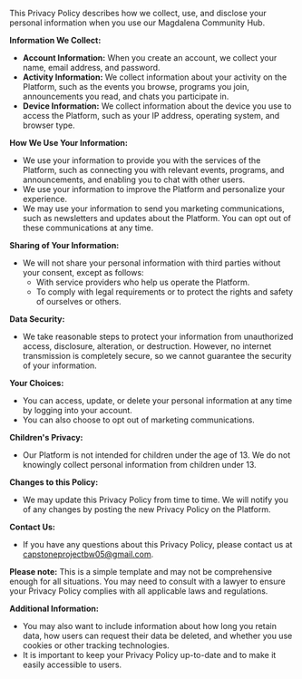 This Privacy Policy describes how we collect, use, and disclose your personal information when you use our Magdalena Community Hub.

**Information We Collect:**

- **Account Information:** When you create an account, we collect your name, email address, and password.
- **Activity Information:** We collect information about your activity on the Platform, such as the events you browse, programs you join, announcements you read, and chats you participate in.
- **Device Information:** We collect information about the device you use to access the Platform, such as your IP address, operating system, and browser type.
  
**How We Use Your Information:**

- We use your information to provide you with the services of the Platform, such as connecting you with relevant events, programs, and announcements, and enabling you to chat with other users.
- We use your information to improve the Platform and personalize your experience.
- We may use your information to send you marketing communications, such as newsletters and updates about the Platform. You can opt out of these communications at any time.

**Sharing of Your Information:**

- We will not share your personal information with third parties without your consent, except as follows:
  + With service providers who help us operate the Platform.
  + To comply with legal requirements or to protect the rights and safety of ourselves or others.
    
**Data Security:**

- We take reasonable steps to protect your information from unauthorized access, disclosure, alteration, or destruction.
However, no internet transmission is completely secure, so we cannot guarantee the security of your information.

**Your Choices:**

- You can access, update, or delete your personal information at any time by logging into your account.
- You can also choose to opt out of marketing communications.

**Children's Privacy:**

- Our Platform is not intended for children under the age of 13. We do not knowingly collect personal information from children under 13.

**Changes to this Policy:**

- We may update this Privacy Policy from time to time. We will notify you of any changes by posting the new Privacy Policy on the Platform.

**Contact Us:**

- If you have any questions about this Privacy Policy, please contact us at capstoneprojectbw05@gmail.com.

**Please note:** This is a simple template and may not be comprehensive enough for all situations. You may need to consult with a lawyer to ensure your Privacy Policy complies with all applicable laws and regulations.

**Additional Information:**

- You may also want to include information about how long you retain data, how users can request their data be deleted, and whether you use cookies or other tracking technologies.
- It is important to keep your Privacy Policy up-to-date and to make it easily accessible to users.
